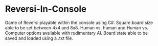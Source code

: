 # Reversi-In-Console
Game of Reversi playable within the console using C#. Square board size able to be set between 4x4 and 8x8. Human vs. human and Human vs. Computer options available with rudimentary AI. Board state able to be saved and loaded using a .txt file. 

